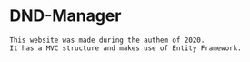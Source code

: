 # DND-Manager
	This website was made during the authem of 2020.
	It has a MVC structure and makes use of Entity Framework.
